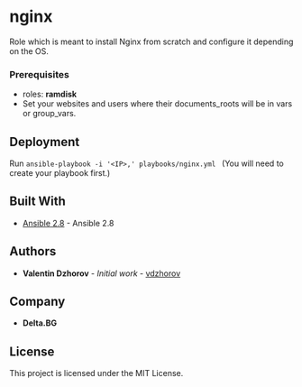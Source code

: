# nginx

Role which is meant to install Nginx from scratch and configure it depending on the OS.

### Prerequisites

* roles: **ramdisk**
* Set your websites and users where their documents_roots will be in vars or group_vars.

## Deployment

Run ```ansible-playbook -i '<IP>,' playbooks/nginx.yml ``` (You will need to create your playbook first.)

## Built With

* [Ansible 2.8](https://docs.ansible.com/ansible/latest/roadmap/ROADMAP_2_8.html) - Ansible 2.8

## Authors

* **Valentin Dzhorov** - *Initial work* - [vdzhorov](https://github.com/vdzhorov)

## Company
* **Delta.BG**

## License

This project is licensed under the MIT License.
